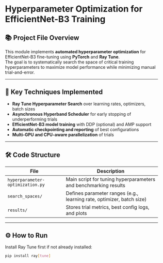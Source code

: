 # Hyperparameter Optimization for EfficientNet-B3 Training

## 📚 Project File Overview
This module implements **automated hyperparameter optimization** for EfficientNet-B3 fine-tuning using **PyTorch** and **Ray Tune**.  
The goal is to systematically search the space of critical training hyperparameters to maximize model performance while minimizing manual trial-and-error.

---

## 🚀 Key Techniques Implemented
- **Ray Tune Hyperparameter Search** over learning rates, optimizers, batch sizes
- **Asynchronous Hyperband Scheduler** for early stopping of underperforming trials
- **EfficientNet-B3 model training** with DDP (optional) and AMP support
- **Automatic checkpointing and reporting** of best configurations
- **Multi-GPU and CPU-aware parallelization** of trials

---

## 🛠️ Code Structure

| File                       | Description |
|-----------------------------|-------------|
| `hyperparameter-optimization.py` | Main script for tuning hyperparameters and benchmarking results |
| `search_spaces/`            | Defines parameter ranges (e.g., learning rate, optimizer, batch size) |
| `results/`                  | Stores trial metrics, best config logs, and plots |

---

## ⚙️ How to Run

Install Ray Tune first if not already installed:
```bash
pip install ray[tune]
